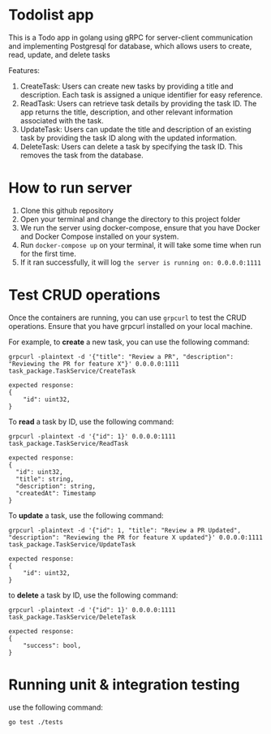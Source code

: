 # Todolist app
This is a Todo app in golang using gRPC for server-client communication and implementing Postgresql for database, which allows users to create, read, update, and delete tasks

Features:
1. CreateTask: Users can create new tasks by providing a title and description. Each task is assigned a unique identifier for easy reference.
2. ReadTask: Users can retrieve task details by providing the task ID. The app returns the title, description, and other relevant information associated with the task.
3. UpdateTask: Users can update the title and description of an existing task by providing the task ID along with the updated information.
4. DeleteTask: Users can delete a task by specifying the task ID. This removes the task from the database.

# How to run server
1. Clone this github repository
2. Open your terminal and change the directory to this project folder
3. We run the server using docker-compose, ensure that you have Docker and Docker Compose installed on your system.
4. Run ```docker-compose up``` on your terminal, it will take some time when run for the first time.
5. If it ran successfully, it will log ```the server is running on: 0.0.0.0:1111```

# Test CRUD operations
Once the containers are running, you can use ```grpcurl``` to test the CRUD operations. Ensure that you have grpcurl installed on your local machine.

For example, to **create** a new task, you can use the following command:
```
grpcurl -plaintext -d '{"title": "Review a PR", "description": "Reviewing the PR for feature X"}' 0.0.0.0:1111 task_package.TaskService/CreateTask
```
```
expected response:
{
    "id": uint32,
}
```
To **read** a task by ID, use the following command:
```
grpcurl -plaintext -d '{"id": 1}' 0.0.0.0:1111 task_package.TaskService/ReadTask
```
```
expected response:
{
  "id": uint32,
  "title": string,
  "description": string,
  "createdAt": Timestamp
}
```
To **update** a task, use the following command:
```
grpcurl -plaintext -d '{"id": 1, "title": "Review a PR Updated", "description": "Reviewing the PR for feature X updated"}' 0.0.0.0:1111 task_package.TaskService/UpdateTask
```
```
expected response:
{
    "id": uint32,
}
```

to **delete** a task by ID, use the following command:
```
grpcurl -plaintext -d '{"id": 1}' 0.0.0.0:1111 task_package.TaskService/DeleteTask
```
```
expected response:
{
    "success": bool,
}
```

# Running unit & integration testing
use the following command:
```
go test ./tests
```


